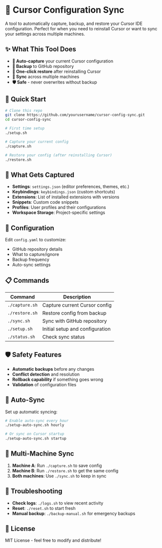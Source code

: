 # 🔄 Cursor Configuration Sync

A tool to automatically capture, backup, and restore your Cursor IDE configuration. Perfect for when you need to reinstall Cursor or want to sync your settings across multiple machines.

## ✨ What This Tool Does

- **🔄 Auto-capture** your current Cursor configuration
- **💾 Backup** to GitHub repository
- **🚀 One-click restore** after reinstalling Cursor
- **📱 Sync** across multiple machines
- **🛡️ Safe** - never overwrites without backup

## 🚀 Quick Start

```bash
# Clone this repo
git clone https://github.com/yourusername/cursor-config-sync.git
cd cursor-config-sync

# First time setup
./setup.sh

# Capture your current config
./capture.sh

# Restore your config (after reinstalling Cursor)
./restore.sh
```

## 📁 What Gets Captured

- **Settings**: `settings.json` (editor preferences, themes, etc.)
- **Keybindings**: `keybindings.json` (custom shortcuts)
- **Extensions**: List of installed extensions with versions
- **Snippets**: Custom code snippets
- **Profiles**: User profiles and their configurations
- **Workspace Storage**: Project-specific settings

## 🔧 Configuration

Edit `config.yaml` to customize:
- GitHub repository details
- What to capture/ignore
- Backup frequency
- Auto-sync settings

## 📋 Commands

| Command | Description |
|---------|-------------|
| `./capture.sh` | Capture current Cursor config |
| `./restore.sh` | Restore config from backup |
| `./sync.sh` | Sync with GitHub repository |
| `./setup.sh` | Initial setup and configuration |
| `./status.sh` | Check sync status |

## 🛡️ Safety Features

- **Automatic backups** before any changes
- **Conflict detection** and resolution
- **Rollback capability** if something goes wrong
- **Validation** of configuration files

## 🔄 Auto-Sync

Set up automatic syncing:
```bash
# Enable auto-sync every hour
./setup-auto-sync.sh hourly

# Or sync on Cursor startup
./setup-auto-sync.sh startup
```

## 📱 Multi-Machine Sync

1. **Machine A**: Run `./capture.sh` to save config
2. **Machine B**: Run `./restore.sh` to get the same config
3. **Both machines**: Use `./sync.sh` to keep in sync

## 🚨 Troubleshooting

- **Check logs**: `./logs.sh` to view recent activity
- **Reset**: `./reset.sh` to start fresh
- **Manual backup**: `./backup-manual.sh` for emergency backups

## 📄 License

MIT License - feel free to modify and distribute!
